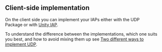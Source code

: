 ## Client-side implementation

On the client side you can implement your IAPs either with the UDP Package or with [Unity IAP](https://docs.unity3d.com/Manual/UnityIAP.html).

To understand the difference between the implementations, which one suits you best, and how to avoid mixing them up see [Two different ways to implement UDP](Before_you_begin_know_this.md).

